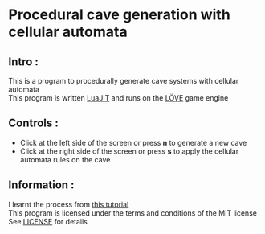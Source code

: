 # Procedural cave generation with cellular automata

## Intro :
This is a program to procedurally generate cave systems with cellular automata<br/>
This program is written [LuaJIT](https://luajit.org/luajit.html) and runs on the [LÖVE](https://love2d.org) game engine<br/>

## Controls :
* Click at the left side of the screen or press **n** to generate a new cave
* Click at the right side of the screen or press **s** to apply the cellular automata rules on the cave

## Information :
I learnt the process from [this tutorial](https://gamedevelopment.tutsplus.com/tutorials/generate-random-cave-levels-using-cellular-automata--gamedev-9664)<br/>
This program is licensed under the terms and conditions of the MIT license<br/>
See [LICENSE](InsertLink) for details
